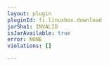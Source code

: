 ```yaml
---
layout: plugin
pluginId: fi.linuxbox.download
jarSha1: INVALID
isJarAvailable: true
error: NONE
violations: []

---
```

